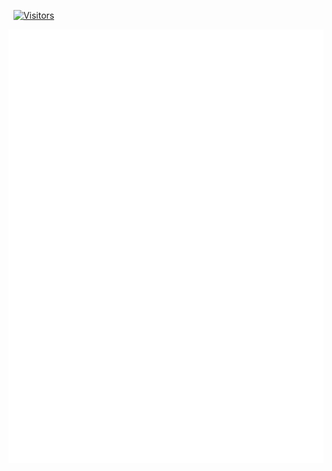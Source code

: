 <!--
<h1 align="center">Hi 👋, I'm EXPress</h1>

- 🔭 I’m currently working on **Private Project**

- 🌱 I’m currently learning **JavaScript**, **Java** and **Kotlin**

- 📫 How to reach me **https://t.me/EXPress_016**

- Pronouns: **He/Him**
-->
&nbsp;&nbsp;[![Visitors](https://api.visitorbadge.io/api/combined?path=https%3A%2F%2FGitHub.com%2Fexpress-016&label=%F0%9F%93%B8%20got%20you%20watching%20me&labelColor=%23f47373&countColor=%23263759)](https://visitorbadge.io/status?path=https%3A%2F%2FGitHub.com%2Fexpress-016)

![IMG](github-metrics.svg)
